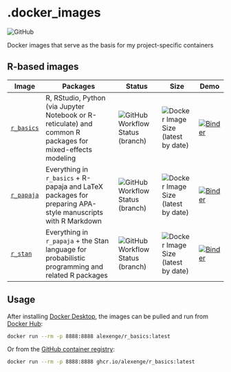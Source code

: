# .docker_images

![GitHub](https://img.shields.io/github/license/alexenge/docker_images)

Docker images that serve as the basis for my project-specific containers
## R-based images

| Image | Packages | Status | Size | Demo |
|-|-|-|-|-|
| [`r_basics`](https://github.com/alexenge/docker_images/tree/r_basics) | R, RStudio, Python (via Jupyter Notebook or R-reticulate) and common R packages for mixed-effects modeling | ![GitHub Workflow Status (branch)](https://img.shields.io/github/workflow/status/alexenge/docker_images/autobuild/r_basics) | ![Docker Image Size (latest by date)](https://img.shields.io/docker/image-size/alexenge/r_basics) | [![Binder](https://mybinder.org/badge_logo.svg)](https://mybinder.org/v2/gh/alexenge/docker_images/r_basics?urlpath=rstudio) |
| [`r_papaja`](https://github.com/alexenge/docker_images/tree/r_papaja) | Everything in `r_basics` + R-papaja and LaTeX packages for preparing APA-style manuscripts with R Markdown | ![GitHub Workflow Status (branch)](https://img.shields.io/github/workflow/status/alexenge/docker_images/autobuild/r_papaja) | ![Docker Image Size (latest by date)](https://img.shields.io/docker/image-size/alexenge/r_papaja) | [![Binder](https://mybinder.org/badge_logo.svg)](https://mybinder.org/v2/gh/alexenge/docker_images/r_papaja?urlpath=rstudio) |
| [`r_stan`](https://github.com/alexenge/docker_images/tree/r_stan) | Everything in `r_papaja` + the Stan language for probabilistic programming and related R packages | ![GitHub Workflow Status (branch)](https://img.shields.io/github/workflow/status/alexenge/docker_images/autobuild/r_stan) | ![Docker Image Size (latest by date)](https://img.shields.io/docker/image-size/alexenge/r_stan) | [![Binder](https://mybinder.org/badge_logo.svg)](https://mybinder.org/v2/gh/alexenge/docker_images/r_stan?urlpath=rstudio) |

## Usage

After installing [Docker Desktop](https://www.docker.com/products/docker-desktop), the images can be pulled and run from [Docker Hub](https://hub.docker.com/u/alexenge):

```bash
docker run --rm -p 8888:8888 alexenge/r_basics:latest
```

Or from the [GitHub container registry](https://github.com/alexenge?ecosystem=container&tab=packages):

```bash
docker run --rm -p 8888:8888 ghcr.io/alexenge/r_basics:latest
```
